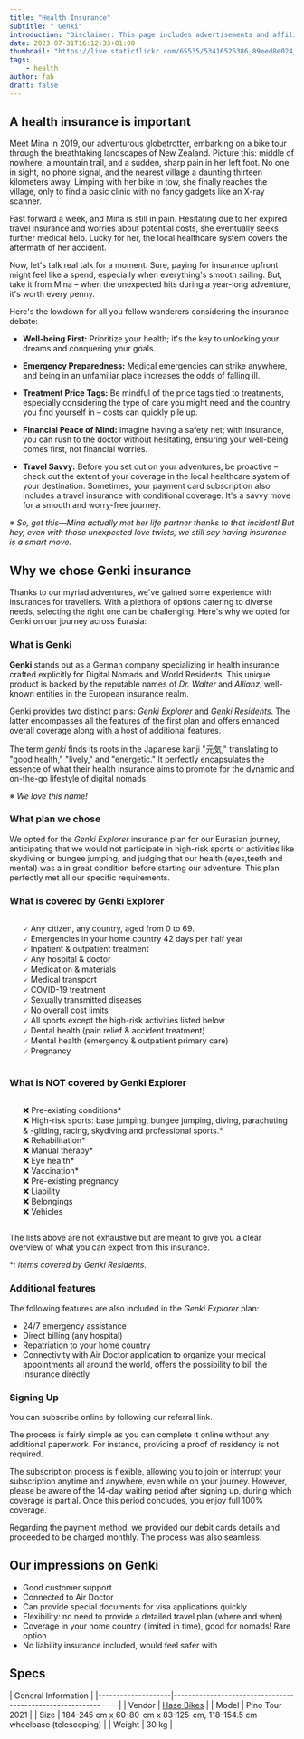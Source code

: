 ```yaml
---
title: "Health Insurance"
subtitle: " Genki"
introduction: "Disclaimer: This page includes advertisements and affiliate links. Clicking on these links will not affect the prices you encounter, but it will contribute a small commission to us as a gesture of your support."
date: 2023-07-31T16:12:33+01:00
thumbnail: "https://live.staticflickr.com/65535/53416526386_89eed8e024_c.jpg"
tags:
    - health
author: fab
draft: false
---
```


## A health insurance is important
Meet Mina in 2019, our adventurous globetrotter, embarking on a bike tour through the breathtaking landscapes of New Zealand. Picture this: middle of nowhere, a mountain trail, and a sudden, sharp pain in her left foot. No one in sight, no phone signal, and the nearest village a daunting thirteen kilometers away. Limping with her bike in tow, she finally reaches the village, only to find a basic clinic with no fancy gadgets like an X-ray scanner.

Fast forward a week, and Mina is still in pain. Hesitating due to her expired travel insurance and worries about potential costs, she eventually seeks further medical help. Lucky for her, the local healthcare system covers the aftermath of her accident.

Now, let's talk real talk for a moment. Sure, paying for insurance upfront might feel like a spend, especially when everything's smooth sailing. But, take it from Mina – when the unexpected hits during a year-long adventure, it's worth every penny.

Here's the lowdown for all you fellow wanderers considering the insurance debate:


- **Well-being First:** Prioritize your health; it's the key to unlocking your dreams and conquering your goals.

- **Emergency Preparedness:** Medical emergencies can strike anywhere, and being in an unfamiliar place increases the odds of falling ill.

- **Treatment Price Tags:** Be mindful of the price tags tied to treatments, especially considering the type of care you might need and the country you find yourself in – costs can quickly pile up.

- **Financial Peace of Mind:** Imagine having a safety net; with insurance, you can rush to the doctor without hesitating, ensuring your well-being comes first, not financial worries.

- **Travel Savvy:** Before you set out on your adventures, be proactive – check out the extent of your coverage in the local healthcare system of your destination. Sometimes, your payment card subscription also includes a travel insurance with conditional coverage. It's a savvy move for a smooth and worry-free journey.


※ *So, get this—Mina actually met her life partner thanks to that incident! But hey, even with those unexpected love twists, we still say having insurance is a smart move.*

## Why we chose Genki insurance
Thanks to our myriad adventures, we've gained some experience with insurances for travellers. With a plethora of options catering to diverse needs, selecting the right one can be challenging. Here's why we opted for Genki on our journey across Eurasia:

### What is Genki
**Genki** stands out as a German company specializing in health insurance crafted explicitly for Digital Nomads and World Residents. This unique product is backed by the reputable names of *Dr. Walter* and *Allianz*, well-known entities in the European insurance realm.

Genki provides two distinct plans: *Genki Explorer* and *Genki Residents*. The latter encompasses all the features of the first plan and offers enhanced overall coverage along with a host of additional features.

The term *genki* finds its roots in the Japanese kanji "元気," translating to "good health," "lively," and "energetic." It perfectly encapsulates the essence of what their health insurance aims to promote for the dynamic and on-the-go lifestyle of digital nomads.


※ *We love this name!*

### What plan we chose
We opted for the *Genki Explorer* insurance plan for our Eurasian journey, anticipating that we would not participate in high-risk sports or activities like skydiving or bungee jumping, and judging that our health (eyes,teeth and mental) was a in great condition before starting our adventure. This plan perfectly met all our specific requirements.

### What is covered by Genki Explorer
<ul style="list-style: none;display: inline-block;">
<li>🗸 Any citizen, any country, aged from 0 to 69.</li>
<li>🗸 Emergencies in your home country 42 days per half year</li>
<li>🗸 Inpatient & outpatient treatment</li>
<li>🗸 Any hospital & doctor</li>
<li>🗸 Medication & materials</li>
<li>🗸 Medical transport</li>
<li>🗸 COVID-19 treatment</li>
<li>🗸 Sexually transmitted diseases</li>
<li>🗸 No overall cost limits</li>
<li>🗸 All sports except the high-risk activities listed below</li>
<li>🗸 Dental health (pain relief & accident treatment)</li>
<li>🗸 Mental health (emergency & outpatient primary care)</li>
<li>🗸 Pregnancy</li>

</ul>


### What is NOT covered by Genki Explorer
<ul style="list-style: none;display: inline-block;">
<li>❌ Pre-existing conditions*
<li>❌ High-risk sports: base jumping, bungee jumping, diving, parachuting & -gliding, racing, skydiving and professional sports.*
<li>❌ Rehabilitation*
<li>❌ Manual therapy*
<li>❌ Eye health*
<li>❌ Vaccination*
<li>❌ Pre-existing pregnancy
<li>❌ Liability
<li>❌ Belongings
<li>❌ Vehicles
</ul>

The lists above are not exhaustive but are meant to give you a clear overview of what you can expect from this insurance.

**: items covered by Genki Residents.*

### Additional features
The following features are also included in the *Genki Explorer* plan:	
- 24/7 emergency assistance	
- Direct billing (any hospital)
- Repatriation to your home country
- Connectivity with Air Doctor application to organize your medical appointments all around the world, offers the possibility to bill the insurance directly

### Signing Up
You can subscribe online by following our referral link.

The process is fairly simple as you can complete it online without any additional paperwork. For instance, providing a proof of residency is not required.

The subscription process is flexible, allowing you to join or interrupt your subscription anytime and anywhere, even while on your journey. However, please be aware of the 14-day waiting period after signing up, during which coverage is partial. Once this period concludes, you enjoy full 100% coverage.

Regarding the payment method, we provided our debit cards details and proceeded to be charged monthly. The process was also seamless.


## Our impressions on Genki
- Good customer support
- Connected to Air Doctor
- Can provide special documents for visa applications quickly
- Flexibility: no need to provide a detailed travel plan (where and when)
- Coverage in your home country (limited in time), good for nomads! Rare option
- No liability insurance included, would feel safer with

## Specs

|         General Information                                                        |
|--------------------|---------------------------------------------------------------|
| Vendor        | [Hase Bikes](https://hasebikes.com)                                |
| Model         | Pino Tour 2021                                                     |
| Size          | 184-245 cm x 60-80  cm x 83-125  cm, 118-154.5 cm wheelbase (telescoping)    |
| Weight        | 30 kg                                                              |

